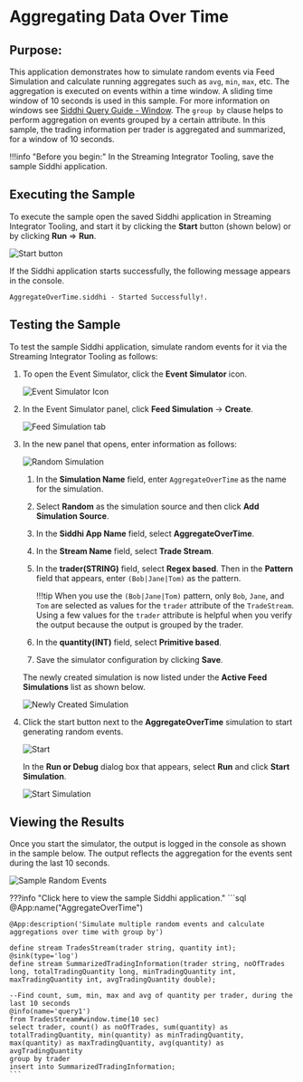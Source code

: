# Aggregating Data Over Time

## Purpose:
This application demonstrates how to simulate random events via Feed Simulation and calculate running aggregates such as `avg`, `min`, `max`, etc. The aggregation is executed on events within a time window. A sliding time window of 10 seconds is used in this sample. For more information on windows see [Siddhi Query Guide - Window](https://wso2.github.io/siddhi/documentation/siddhi-4.0/#window). The `group by` clause helps to perform aggregation on events grouped by a certain attribute. In this sample, the trading information per trader is aggregated and summarized, for a window of 10 seconds.

!!!info "Before you begin:"
    In the Streaming Integrator Tooling, save the sample Siddhi application.


## Executing the Sample

To execute the sample open the saved Siddhi application in Streaming Integrator Tooling, and start it by clicking the **Start** button (shown below) or by clicking **Run** => **Run**.

![Start button]({{base_path}}/assets/img/streaming/amazon-s3-sink-sample/start.png)

If the Siddhi application starts successfully, the following message appears in the console.

`AggregateOverTime.siddhi - Started Successfully!.`

## Testing the Sample

To test the sample Siddhi application, simulate random events for it via the Streaming Integrator Tooling as follows:

1. To open the Event Simulator, click the **Event Simulator** icon.

    ![Event Simulator Icon]({{base_path}}/assets/img/streaming/testing-siddhi-applications/event-simulation-icon.png)

2. In the Event Simulator panel, click **Feed Simulation** -> **Create**.

    ![Feed Simulation tab]({{base_path}}/assets/img/streaming/aggregate-over-time-sample/feed-simulation-tab.png)

3. In the new panel that opens, enter information as follows:

    ![Random Simulation]({{base_path}}/assets/img/streaming/aggregate-over-time-sample/aggregate-over-time-random-simulation.png)

    1. In the **Simulation Name** field, enter `AggregateOverTime` as the name for the simulation.

    2. Select **Random** as the simulation source and then click **Add Simulation Source**.

    3. In the **Siddhi App Name** field, select **AggregateOverTime**.

    4. In the **Stream Name** field, select **Trade Stream**.

    5. In the **trader(STRING)** field, select **Regex based**. Then in the **Pattern** field that appears, enter `(Bob|Jane|Tom)` as the pattern.

        !!!tip
            When you use the `(Bob|Jane|Tom)` pattern, only `Bob`, `Jane`, and `Tom` are selected as values for the `trader` attribute of the `TradeStream`. Using a few values for the `trader` attribute is helpful when you verify the output because the output is grouped by the trader.

    6. In the **quantity(INT)** field, select **Primitive based**.

    7. Save the simulator configuration by clicking **Save**.

    The newly created simulation is now listed under the **Active Feed Simulations** list as shown below.

    ![Newly Created Simulation]({{base_path}}/assets/img/streaming/aggregate-over-time-sample/active-feed-simulation-list.png)

4. Click the start button next to the **AggregateOverTime** simulation to start generating random events.

    ![Start]({{base_path}}/assets/img/streaming/aggregate-over-time-sample/start.png)

    In the **Run or Debug** dialog box that appears, select **Run** and click **Start Simulation**.

    ![Start Simulation]({{base_path}}/assets/img/streaming/aggregate-over-time-sample/start-simulation-dialog-box.png)

## Viewing the Results

Once you start the simulator, the output is logged in the console as shown in the sample below. The output reflects the aggregation for the events sent during the last 10 seconds.

![Sample Random Events]({{base_path}}/assets/img/streaming/aggregate-over-time-sample/sample-random-events.png)

???info "Click here to view the sample Siddhi application."
    ```sql
    @App:name("AggregateOverTime")

    @App:description('Simulate multiple random events and calculate aggregations over time with group by')

    define stream TradesStream(trader string, quantity int);
    @sink(type='log')
    define stream SummarizedTradingInformation(trader string, noOfTrades long, totalTradingQuantity long, minTradingQuantity int, maxTradingQuantity int, avgTradingQuantity double);

    --Find count, sum, min, max and avg of quantity per trader, during the last 10 seconds
    @info(name='query1')
    from TradesStream#window.time(10 sec)
    select trader, count() as noOfTrades, sum(quantity) as totalTradingQuantity, min(quantity) as minTradingQuantity, max(quantity) as maxTradingQuantity, avg(quantity) as avgTradingQuantity
    group by trader
    insert into SummarizedTradingInformation;
    ```